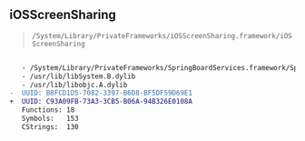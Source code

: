 ## iOSScreenSharing

> `/System/Library/PrivateFrameworks/iOSScreenSharing.framework/iOSScreenSharing`

```diff

   - /System/Library/PrivateFrameworks/SpringBoardServices.framework/SpringBoardServices
   - /usr/lib/libSystem.B.dylib
   - /usr/lib/libobjc.A.dylib
-  UUID: B8FCD1D5-7082-3397-B6D8-BF5DF59D69E1
+  UUID: C93A09FB-73A3-3CB5-B06A-94B326E0108A
   Functions: 18
   Symbols:   153
   CStrings:  130

```
